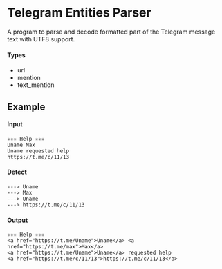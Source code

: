 # Telegram Entities Parser

A program to parse and decode formatted part of the Telegram message text with UTF8 support.

#### Types

- url
- mention
- text_mention

## Example

#### Input

```
✳️✳️✳️ Help ✳️✳️✳️
Uname Max
Uname requested help
https://t.me/c/11/13
```

#### Detect

```
---> Uname
---> Max
---> Uname
---> https://t.me/c/11/13
```

#### Output

```
✳️✳️✳️ Help ✳️✳️✳️
<a href="https://t.me/Uname">Uname</a> <a href="https://t.me/max">Max</a> 
<a href="https://t.me/Uname">Uname</a> requested help
<a href="https://t.me/c/11/13">https://t.me/c/11/13</a>
```
